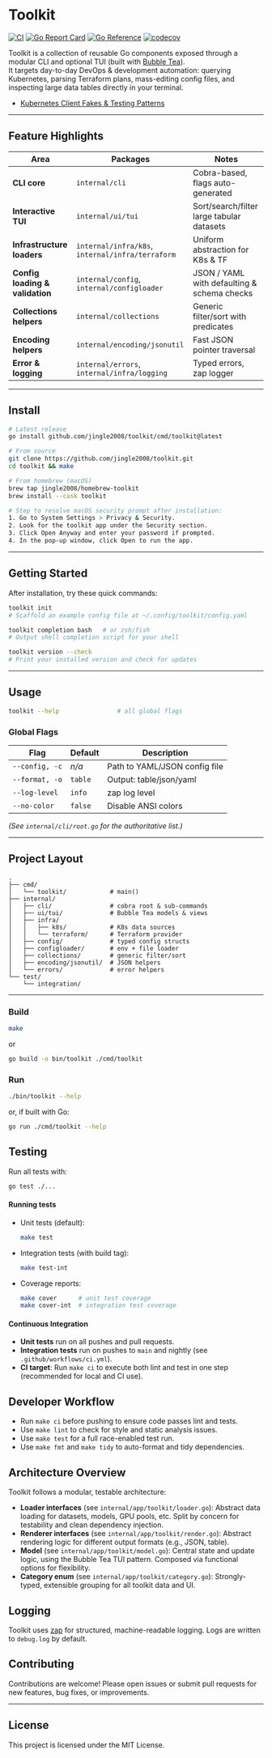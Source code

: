 # Toolkit

[![CI](https://github.com/jingle2008/toolkit/actions/workflows/ci.yml/badge.svg)](https://github.com/jingle2008/toolkit/actions/workflows/ci.yml)
[![Go Report Card](https://goreportcard.com/badge/github.com/jingle2008/toolkit)](https://goreportcard.com/report/github.com/jingle2008/toolkit)
[![Go Reference](https://pkg.go.dev/badge/github.com/jingle2008/toolkit.svg)](https://pkg.go.dev/github.com/jingle2008/toolkit)
[![codecov](https://codecov.io/gh/jingle2008/toolkit/branch/main/graph/badge.svg)](https://codecov.io/gh/jingle2008/toolkit)

Toolkit is a collection of reusable Go components exposed through a modular CLI and optional TUI (built with [Bubble Tea](https://github.com/charmbracelet/bubbletea)).  
It targets day-to-day DevOps & development automation: querying Kubernetes, parsing Terraform plans, mass-editing config files, and inspecting large data tables directly in your terminal.

- [Kubernetes Client Fakes & Testing Patterns](docs/guide/k8s-fake-patterns.md)

---

## Feature Highlights

| Area           | Packages                        | Notes |
| -------------- | ------------------------------- | ----- |
| **CLI core**   | `internal/cli`                  | Cobra-based, flags auto-generated |
| **Interactive TUI** | `internal/ui/tui`             | Sort/search/filter large tabular datasets |
| **Infrastructure loaders** | `internal/infra/k8s`, `internal/infra/terraform` | Uniform abstraction for K8s & TF |
| **Config loading & validation** | `internal/config`, `internal/configloader` | JSON / YAML with defaulting & schema checks |
| **Collections helpers** | `internal/collections` | Generic filter/sort with predicates |
| **Encoding helpers** | `internal/encoding/jsonutil` | Fast JSON pointer traversal |
| **Error & logging** | `internal/errors`, `internal/infra/logging` | Typed errors, zap logger |

---

## Install

```bash
# Latest release
go install github.com/jingle2008/toolkit/cmd/toolkit@latest

# From source
git clone https://github.com/jingle2008/toolkit.git
cd toolkit && make
```

```zsh
# From homebrew (macOS)
brew tap jingle2008/homebrew-toolkit
brew install --cask toolkit

# Step to resolve macOS security prompt after installation:
1. Go to System Settings > Privacy & Security.
2. Look for the toolkit app under the Security section.
3. Click Open Anyway and enter your password if prompted.
4. In the pop-up window, click Open to run the app.
```

---

## Getting Started

After installation, try these quick commands:

```sh
toolkit init
# Scaffold an example config file at ~/.config/toolkit/config.yaml

toolkit completion bash   # or zsh/fish
# Output shell completion script for your shell

toolkit version --check
# Print your installed version and check for updates
```

---

## Usage

```bash
toolkit --help                # all global flags
```

### Global Flags

| Flag            | Default   | Description                        |
| --------------- | --------- | ---------------------------------- |
| `--config, -c`  | *n/a*     | Path to YAML/JSON config file      |
| `--format, -o`  | `table`   | Output: table/json/yaml            |
| `--log-level`   | `info`    | zap log level                      |
| `--no-color`    | `false`   | Disable ANSI colors                |

*(See `internal/cli/root.go` for the authoritative list.)*

---

## Project Layout

```
.
├── cmd/
│   └── toolkit/            # main()
├── internal/
│   ├── cli/                # cobra root & sub-commands
│   ├── ui/tui/             # Bubble Tea models & views
│   ├── infra/
│   │   ├── k8s/            # K8s data sources
│   │   └── terraform/      # Terraform provider
│   ├── config/             # typed config structs
│   ├── configloader/       # env + file loader
│   ├── collections/        # generic filter/sort
│   ├── encoding/jsonutil/  # JSON helpers
│   └── errors/             # error helpers
└── test/
    └── integration/
```

---

### Build

```sh
make
```
or
```sh
go build -o bin/toolkit ./cmd/toolkit
```

### Run

```sh
./bin/toolkit --help
```
or, if built with Go:
```sh
go run ./cmd/toolkit --help
```

## Testing

Run all tests with:
```sh
go test ./...
```

#### Running tests

- Unit tests (default):
  ```sh
  make test
  ```
- Integration tests (with build tag):
  ```sh
  make test-int
  ```
- Coverage reports:
  ```sh
  make cover      # unit test coverage
  make cover-int  # integration test coverage
  ```

#### Continuous Integration

- **Unit tests** run on all pushes and pull requests.
- **Integration tests** run on pushes to `main` and nightly (see `.github/workflows/ci.yml`).
- **CI target**: Run `make ci` to execute both lint and test in one step (recommended for local and CI use).

## Developer Workflow

- Run `make ci` before pushing to ensure code passes lint and tests.
- Use `make lint` to check for style and static analysis issues.
- Use `make test` for a full race-enabled test run.
- Use `make fmt` and `make tidy` to auto-format and tidy dependencies.

## Architecture Overview

Toolkit follows a modular, testable architecture:
- **Loader interfaces** (see `internal/app/toolkit/loader.go`): Abstract data loading for datasets, models, GPU pools, etc. Split by concern for testability and clean dependency injection.
- **Renderer interfaces** (see `internal/app/toolkit/render.go`): Abstract rendering logic for different output formats (e.g., JSON, table).
- **Model** (see `internal/app/toolkit/model.go`): Central state and update logic, using the Bubble Tea TUI pattern. Composed via functional options for flexibility.
- **Category enum** (see `internal/app/toolkit/category.go`): Strongly-typed, extensible grouping for all toolkit data and UI.

## Logging

Toolkit uses [zap](https://github.com/uber-go/zap) for structured, machine-readable logging. Logs are written to `debug.log` by default.

## Contributing

Contributions are welcome! Please open issues or submit pull requests for new features, bug fixes, or improvements.

---

## License

This project is licensed under the MIT License.
